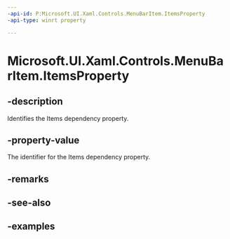 ```yaml
---
-api-id: P:Microsoft.UI.Xaml.Controls.MenuBarItem.ItemsProperty
-api-type: winrt property

---
```

<!-- Property syntax.
public DependencyProperty ItemsProperty { get; }
-->

# Microsoft.UI.Xaml.Controls.MenuBarItem.ItemsProperty


## -description

Identifies the Items dependency property.


## -property-value

The identifier for the Items dependency property.


## -remarks


## -see-also


## -examples


